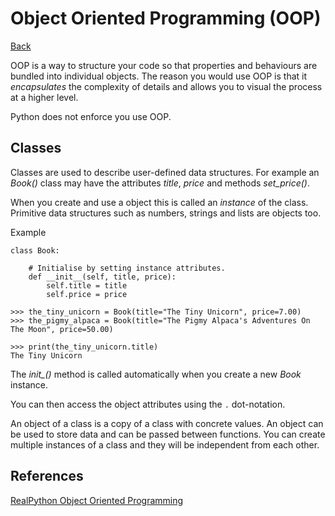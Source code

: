 # Object Oriented Programming (OOP)

[Back](README.md)

OOP is a way to structure your code so that properties and behaviours are bundled into individual objects. The
reason you would use OOP is that it _encapsulates_ the complexity of details and allows you to visual the process at a higher
level.

Python does not enforce you use OOP.

## Classes

Classes are used to describe user-defined data structures. For example an _Book()_ class may have the attributes 
_title_, _price_ and methods _set_price()_.  

When you create and use a object this is called an _instance_ of the class. Primitive data structures such as numbers, strings and lists are objects too.

Example

```
class Book:
    
    # Initialise by setting instance attributes.
    def __init__(self, title, price):
        self.title = title
        self.price = price
``` 

```
>>> the_tiny_unicorn = Book(title="The Tiny Unicorn", price=7.00)
>>> the_pigmy_alpaca = Book(title="The Pigmy Alpaca's Adventures On The Moon", price=50.00)

>>> print(the_tiny_unicorn.title)
The Tiny Unicorn

```

The *_init__()* method is called automatically when you create a new _Book_ instance.

You can then access the object attributes using the `.` dot-notation.

An object of a class is a copy of a class with concrete values. An object can be used to store data and can be passed between functions. You can create multiple instances of a class and they will be independent from each other. 

## References
[RealPython Object Oriented Programming](https://realpython.com/python3-object-oriented-programming/)
